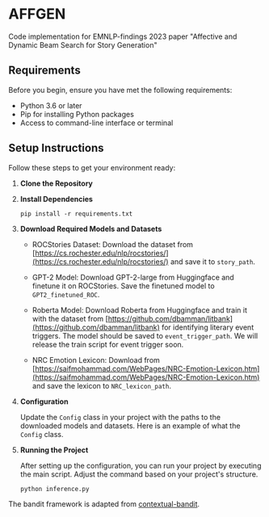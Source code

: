 # AFFGEN
Code implementation for EMNLP-findings 2023 paper "Affective and Dynamic Beam Search for Story Generation" 

## Requirements

Before you begin, ensure you have met the following requirements:

- Python 3.6 or later
- Pip for installing Python packages
- Access to command-line interface or terminal

## Setup Instructions

Follow these steps to get your environment ready:

1. **Clone the Repository**

2. **Install Dependencies**
   ```
   pip install -r requirements.txt
   ```

3. **Download Required Models and Datasets**

   - ROCStories Dataset: Download the dataset from [https://cs.rochester.edu/nlp/rocstories/](https://cs.rochester.edu/nlp/rocstories/) and save it to `story_path`.
   
   - GPT-2 Model: Download GPT-2-large from Huggingface and finetune it on ROCStories. Save the finetuned model to `GPT2_finetuned_ROC`.
   
   - Roberta Model: Download Roberta from Huggingface and train it with the dataset from [https://github.com/dbamman/litbank](https://github.com/dbamman/litbank) for identifying literary event triggers. The model should be saved to `event_trigger_path`. We will release the train script for event trigger soon.
   
   - NRC Emotion Lexicon: Download from [https://saifmohammad.com/WebPages/NRC-Emotion-Lexicon.htm](https://saifmohammad.com/WebPages/NRC-Emotion-Lexicon.htm) and save the lexicon to `NRC_lexicon_path`.

4. **Configuration**

   Update the `Config` class in your project with the paths to the downloaded models and datasets. Here is an example of what the `Config` class.

5. **Running the Project**

   After setting up the configuration, you can run your project by executing the main script. Adjust the command based on your project's structure.

   ```
   python inference.py
   ```

The bandit framework is adapted from [contextual-bandit](https://github.com/allenday/contextual-bandit).
